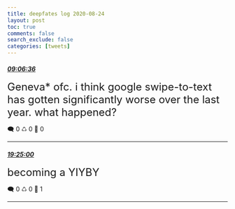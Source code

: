 ```yaml
---
title: deepfates log 2020-08-24
layout: post
toc: true
comments: false
search_exclude: false
categories: [tweets]
---
```



#### <a href = "https://twitter.com/deepfates/status/1297913202769043456">*09:06:36*</a>

<font size="5">Geneva* ofc. i think google swipe-to-text has gotten significantly worse over the last year. what happened?</font>



🗨️ 0 ♺ 0 🤍  0   

---
    
#### <a href = "https://twitter.com/deepfates/status/1298068829055180803">*19:25:00*</a>

<font size="5">becoming a YIYBY</font>



🗨️ 0 ♺ 0 🤍  1   

---
    
            

